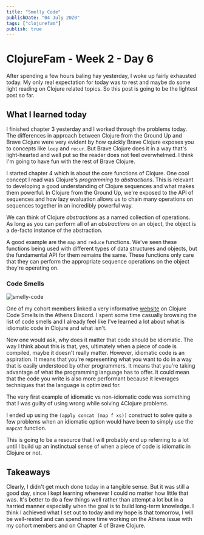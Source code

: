 ```yaml
---
title: "Smelly Code"
publishDate: "04 July 2020"
tags: ["clojurefam"]
publish: true
---
```


# ClojureFam - Week 2 - Day 6

After spending a few hours baling hay yesterday, I woke up fairly exhausted today. My only real expectation for today was to rest and maybe do some light reading on Clojure related topics. So this post is going to be the lightest post so far.

## What I learned today

I finished chapter 3 yesterday and I worked through the problems today. The differences in approach between Clojure from the Ground Up and Brave Clojure were very evident by how quickly Brave Clojure exposes you to concepts like `loop` and `recur`. But Brave Clojure does it in a way that's light-hearted and well put so the reader does not feel overwhelmed. I think I'm going to have fun with the rest of Brave Clojure.

I started chapter 4 which is about the core functions of Clojure. One cool concept I read was Clojure's _programming to abstractions_. This is relevant to developing a good understanding of Clojure sequences and what makes them powerful. In Clojure from the Ground Up, we're exposed to the API of sequences and how lazy evaluation allows us to chain many operations on sequences together in an incredibly powerful way.

We can think of Clojure _abstractions_ as a named collection of operations. As long as you can perform all of an _abstractions_ on an object, the object is a de-facto instance of the abstraction.

A good example are the `map` and `reduce` functions. We've seen these functions being used with different types of data structures and objects, but the fundamental API for them remains the same.
These functions only care that they can perform the appropriate sequence operations on the object they're operating on.

### Code Smells

![smelly-code](assets/smelly.png)

One of my cohort members linked a very informative [website](https://bsless.github.io/code-smells/) on Clojure Code Smells in the Athens Discord. I spent some time casually browsing the list of code smells and I already feel like I've learned a lot about what is idiomatic code in Clojure and what isn't.

Now one would ask, why does it matter that code should be idiomatic. The way I think about this is that, yes, ultimately when a piece of code is compiled, maybe it doesn't really matter. However, idiomatic code is an aspiration. It means that you're representing what you want to do in a way that is easily understood by other programmers. It means that you're taking advantage of what the programming language has to offer. It could mean that the code you write is also more performant because it leverages techniques that the language is optimized for.

The very first example of idiomatic vs non-idiomatic code was something that I was guilty of using wrong while solving 4Clojure problems.

I ended up using the `(apply concat (map f xs))` construct to solve quite a few problems when an idiomatic option would have been to simply use the `mapcat` function.

This is going to be a resource that I will probably end up referring to a lot until I build up an instinctual sense of when a piece of code is idiomatic in Clojure or not.

## Takeaways

Clearly, I didn't get much done today in a tangible sense. But it was still a good day, since I kept learning whenever I could no matter how little that was. It's better to do a few things well rather than attempt a lot but in a harried manner especially when the goal is to build long-term knowledge. I think I achieved what I set out to today and my hope is that tomorrow, I will be well-rested and can spend more time working on the Athens issue with my cohort members and on Chapter 4 of Brave Clojure.
